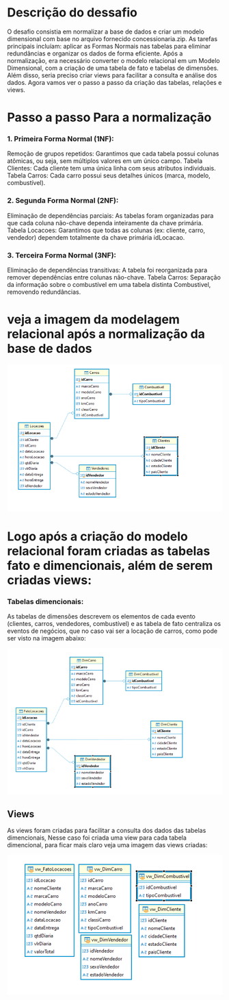 # Descrição do dessafio
O desafio consistia em normalizar a base de dados e criar um modelo dimensional com base no arquivo fornecido concessionaria.zip. As tarefas principais incluíam: aplicar as Formas Normais nas tabelas para eliminar redundâncias e organizar os dados de forma eficiente. Após a normalização, era necessário converter o modelo relacional em um Modelo Dimensional, com a criação de uma tabela de fato e tabelas de dimensões. Além disso, seria preciso criar views para facilitar a consulta e análise dos dados. Agora vamos ver o passo a passo da criação das tabelas, relações e views.

# Passo a passo Para a normalização

### 1. Primeira Forma Normal (1NF):
Remoção de grupos repetidos: Garantimos que cada tabela possui colunas atômicas, ou seja, sem múltiplos valores em um único campo.
Tabela Clientes: Cada cliente tem uma única linha com seus atributos individuais.
Tabela Carros: Cada carro possui seus detalhes únicos (marca, modelo, combustível).
### 2. Segunda Forma Normal (2NF):
Eliminação de dependências parciais: As tabelas foram organizadas para que cada coluna não-chave dependa inteiramente da chave primária.
Tabela Locacoes: Garantimos que todas as colunas (ex: cliente, carro, vendedor) dependem totalmente da chave primária idLocacao.
### 3. Terceira Forma Normal (3NF):
Eliminação de dependências transitivas: A tabela foi reorganizada para remover dependências entre colunas não-chave.
Tabela Carros: Separação da informação sobre o combustível em uma tabela distinta Combustivel, removendo redundâncias.

# veja a imagem da modelagem relacional após a normalização da base de dados

![imagem da tabela relacional](../evidencias/TABELA_RELACIONAL.png)

# Logo após a criação do modelo relacional foram criadas as tabelas fato e dimencionais, além de serem criadas views:

### Tabelas dimencionais:
As tabelas de dimensões descrevem os elementos de cada evento (clientes, carros, vendedores, combustível) e as tabela de fato centraliza os eventos de negócios, que no caso vai ser a locação de carros, como pode ser visto na imagem abaixo:

![tabelas dimencionais](../evidencias/TABELA_DIMENCIONAL.png)

## Views
As views foram criadas para facilitar a consulta dos dados das tabelas dimencionais,
Nesse caso foi criada uma view para cada tabela dimencional, para ficar mais claro veja uma imagem das views criadas:

![view](../evidencias/views.png)




